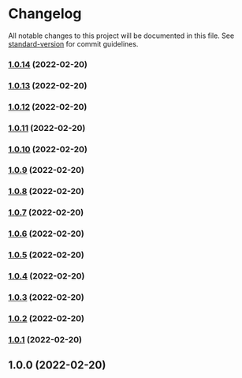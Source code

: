 # Changelog

All notable changes to this project will be documented in this file. See [standard-version](https://github.com/conventional-changelog/standard-version) for commit guidelines.

### [1.0.14](https://github.com/TimeBandit/personal-site/compare/v1.0.13...v1.0.14) (2022-02-20)

### [1.0.13](https://github.com/TimeBandit/personal-site/compare/v1.0.12...v1.0.13) (2022-02-20)

### [1.0.12](https://github.com/TimeBandit/personal-site/compare/v1.0.11...v1.0.12) (2022-02-20)

### [1.0.11](https://github.com/TimeBandit/personal-site/compare/v1.0.10...v1.0.11) (2022-02-20)

### [1.0.10](https://github.com/TimeBandit/personal-site/compare/v1.0.9...v1.0.10) (2022-02-20)

### [1.0.9](https://github.com/TimeBandit/personal-site/compare/v1.0.8...v1.0.9) (2022-02-20)

### [1.0.8](https://github.com/TimeBandit/personal-site/compare/v1.0.7...v1.0.8) (2022-02-20)

### [1.0.7](https://github.com/TimeBandit/personal-site/compare/v1.0.6...v1.0.7) (2022-02-20)

### [1.0.6](https://github.com/TimeBandit/personal-site/compare/v1.0.5...v1.0.6) (2022-02-20)

### [1.0.5](https://github.com/TimeBandit/personal-site/compare/v1.0.4...v1.0.5) (2022-02-20)

### [1.0.4](https://github.com/TimeBandit/personal-site/compare/v1.0.3...v1.0.4) (2022-02-20)

### [1.0.3](https://github.com/TimeBandit/personal-site/compare/v1.0.2...v1.0.3) (2022-02-20)

### [1.0.2](https://github.com/TimeBandit/personal-site/compare/v1.0.1...v1.0.2) (2022-02-20)

### [1.0.1](https://github.com/TimeBandit/personal-site/compare/v1.0.0...v1.0.1) (2022-02-20)

## 1.0.0 (2022-02-20)
